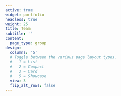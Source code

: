 ```yaml
---
active: true
widget: portfolio
headless: true
weight: 25
title: Team
subtitle: ''
content:
  page_type: group
design:
  columns: '5'
  # Toggle between the various page layout types.
  #   1 = List
  #   2 = Compact
  #   3 = Card
  #   5 = Showcase
  view: 3
  flip_alt_rows: false
---
```

